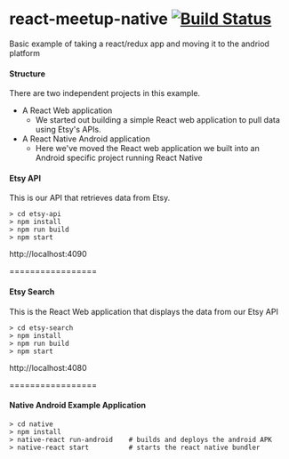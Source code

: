 # react-meetup-native [![Build Status](https://travis-ci.org/hartcode/react-meetup-native.svg?branch=master)](https://travis-ci.org/hartcode/react-meetup-native)
Basic example of taking a react/redux app and moving it to the andriod platform

#### Structure
There are two independent projects in this example.  
- A React Web application
  - We started out building a simple React web application to pull data using Etsy's APIs. 
- A React Native Android application
  - Here we've moved the React web application we built into an Android specific project running React Native


#### Etsy API
This is our API that retrieves data from Etsy.
```
> cd etsy-api
> npm install
> npm run build
> npm start
```
http://localhost:4090

=================
#### Etsy Search
This is the React Web application that displays the data from our Etsy API
```
> cd etsy-search
> npm install
> npm run build
> npm start
```
http://localhost:4080

=================
#### Native Android Example Application
```
> cd native
> npm install
> native-react run-android    # builds and deploys the android APK
> native-react start          # starts the react native bundler
```
